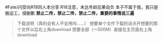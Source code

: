 #Fate/闪受向R18同人本分享
R18注意，未达年龄后果自负
本子不属于我，我只是搬运工，侵删歉
<strong>禁止二传，禁止二传，禁止二传，重要的事情说三遍</strong>

>下载说明（真的会有人不会用吗……）
想要单个文件下载的话点开想要的那个文件以后右上角download
想要全部（～500M）直接在主页面右上角download